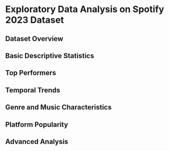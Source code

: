 # Exploratory Data Analysis on Spotify 2023 Dataset

## Dataset Overview

## Basic Descriptive Statistics

## Top Performers

## Temporal Trends

## Genre and Music Characteristics

## Platform Popularity

## Advanced Analysis
